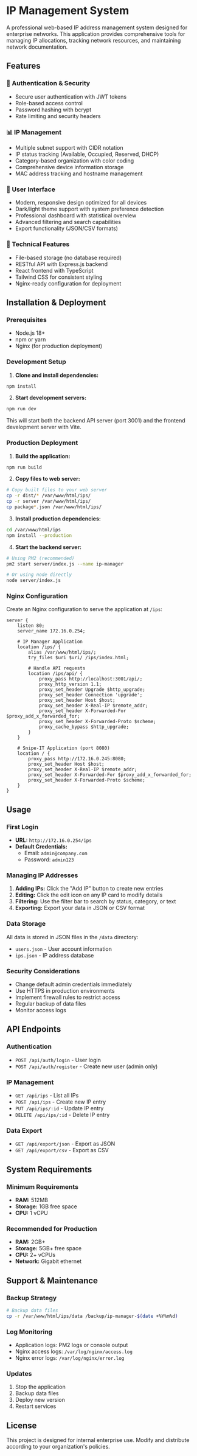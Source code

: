# IP Management System

A professional web-based IP address management system designed for enterprise networks. This application provides comprehensive tools for managing IP allocations, tracking network resources, and maintaining network documentation.

## Features

### 🔐 Authentication & Security
- Secure user authentication with JWT tokens
- Role-based access control
- Password hashing with bcrypt
- Rate limiting and security headers

### 📊 IP Management
- Multiple subnet support with CIDR notation
- IP status tracking (Available, Occupied, Reserved, DHCP)
- Category-based organization with color coding
- Comprehensive device information storage
- MAC address tracking and hostname management

### 🎨 User Interface
- Modern, responsive design optimized for all devices
- Dark/light theme support with system preference detection
- Professional dashboard with statistical overview
- Advanced filtering and search capabilities
- Export functionality (JSON/CSV formats)

### 🔧 Technical Features
- File-based storage (no database required)
- RESTful API with Express.js backend
- React frontend with TypeScript
- Tailwind CSS for consistent styling
- Nginx-ready configuration for deployment

## Installation & Deployment

### Prerequisites
- Node.js 18+ 
- npm or yarn
- Nginx (for production deployment)

### Development Setup

1. **Clone and install dependencies:**
```bash
npm install
```

2. **Start development servers:**
```bash
npm run dev
```

This will start both the backend API server (port 3001) and the frontend development server with Vite.

### Production Deployment

1. **Build the application:**
```bash
npm run build
```

2. **Copy files to web server:**
```bash
# Copy built files to your web server
cp -r dist/* /var/www/html/ips/
cp -r server /var/www/html/ips/
cp package*.json /var/www/html/ips/
```

3. **Install production dependencies:**
```bash
cd /var/www/html/ips
npm install --production
```

4. **Start the backend server:**
```bash
# Using PM2 (recommended)
pm2 start server/index.js --name ip-manager

# Or using node directly
node server/index.js
```

### Nginx Configuration

Create an Nginx configuration to serve the application at `/ips`:

```nginx
server {
    listen 80;
    server_name 172.16.0.254;

    # IP Manager Application
    location /ips/ {
        alias /var/www/html/ips/;
        try_files $uri $uri/ /ips/index.html;
        
        # Handle API requests
        location /ips/api/ {
            proxy_pass http://localhost:3001/api/;
            proxy_http_version 1.1;
            proxy_set_header Upgrade $http_upgrade;
            proxy_set_header Connection 'upgrade';
            proxy_set_header Host $host;
            proxy_set_header X-Real-IP $remote_addr;
            proxy_set_header X-Forwarded-For $proxy_add_x_forwarded_for;
            proxy_set_header X-Forwarded-Proto $scheme;
            proxy_cache_bypass $http_upgrade;
        }
    }

    # Snipe-IT Application (port 8080)
    location / {
        proxy_pass http://172.16.0.245:8080;
        proxy_set_header Host $host;
        proxy_set_header X-Real-IP $remote_addr;
        proxy_set_header X-Forwarded-For $proxy_add_x_forwarded_for;
        proxy_set_header X-Forwarded-Proto $scheme;
    }
}
```

## Usage

### First Login
- **URL:** `http://172.16.0.254/ips`
- **Default Credentials:** 
  - Email: `admin@company.com`
  - Password: `admin123`

### Managing IP Addresses

1. **Adding IPs:** Click the "Add IP" button to create new entries
2. **Editing:** Click the edit icon on any IP card to modify details
3. **Filtering:** Use the filter bar to search by status, category, or text
4. **Exporting:** Export your data in JSON or CSV format

### Data Storage

All data is stored in JSON files in the `/data` directory:
- `users.json` - User account information
- `ips.json` - IP address database

### Security Considerations

- Change default admin credentials immediately
- Use HTTPS in production environments
- Implement firewall rules to restrict access
- Regular backup of data files
- Monitor access logs

## API Endpoints

### Authentication
- `POST /api/auth/login` - User login
- `POST /api/auth/register` - Create new user (admin only)

### IP Management
- `GET /api/ips` - List all IPs
- `POST /api/ips` - Create new IP entry
- `PUT /api/ips/:id` - Update IP entry
- `DELETE /api/ips/:id` - Delete IP entry

### Data Export
- `GET /api/export/json` - Export as JSON
- `GET /api/export/csv` - Export as CSV

## System Requirements

### Minimum Requirements
- **RAM:** 512MB
- **Storage:** 1GB free space
- **CPU:** 1 vCPU

### Recommended for Production
- **RAM:** 2GB+
- **Storage:** 5GB+ free space
- **CPU:** 2+ vCPUs
- **Network:** Gigabit ethernet

## Support & Maintenance

### Backup Strategy
```bash
# Backup data files
cp -r /var/www/html/ips/data /backup/ip-manager-$(date +%Y%m%d)
```

### Log Monitoring
- Application logs: PM2 logs or console output
- Nginx access logs: `/var/log/nginx/access.log`
- Nginx error logs: `/var/log/nginx/error.log`

### Updates
1. Stop the application
2. Backup data files
3. Deploy new version
4. Restart services

## License

This project is designed for internal enterprise use. Modify and distribute according to your organization's policies.